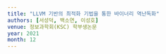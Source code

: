 ```yaml
---
title: "LLVM 기반의 최적화 기법을 통한 바이너리 역난독화"
authors: [서성덕, 백소연, 이성호]
venue: 정보과학회(KSC) 학부생논문
year: 2021
month: 12
---
```

